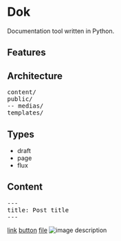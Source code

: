 # Dok

Documentation tool written in Python.

## Features

## Architecture

<pre>
content/
public/
-- medias/
templates/
</pre>

## Types

- draft
- page
- flux

## Content

<pre>
---
title: Post title
---
</pre>

[link](url)
[button](button:url)
[file](file:url)
![image description](imagepath)
